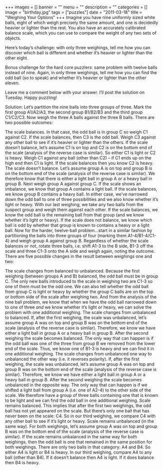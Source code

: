 +++
images = []
banner = ""
menu = ""
description = ""
categories = []
image = "birthday.jpg"
tags = ["puzzles"]
date = "2011-03-18"
title = "Weighing Your Options"
+++
Imagine you have nine uniformly sized white balls, eight of which weigh precisely the same amount, and one is decidedly heavier or lighter than the rest. You also have an accurately calibrated balance scale, which you can use to compare the weight of any two sets of objects.

Here’s today’s challenge: with only three weighings, tell me how you can discover which ball is different and whether it’s heavier or lighter than the other eight.

Bonus challenge for the hard core puzzlers: same problem with twelve balls instead of nine. Again, in only three weighings, tell me how you can find the odd ball (so to speak) and whether it’s heavier or lighter than the other eleven.

Leave me a comment below with your answer. I’ll post the solution on Tuesday. Happy puzzling!

Solution: Let’s partition the nine balls into three groups of three. Mark the first group A1/A2/A3, the second group B1/B2/B3 and the third group C1/C2/C3. Now weigh the three A balls against the three B balls. There are two possible outcomes:

The scale balances. In that case, the odd ball is in group C so weigh C1 against C2.
If the scale balances, then C3 is the odd ball. Weigh C3 against any other ball to see if it’s heavier or lighter than the others.
If the scale doesn’t balance, let’s assume C1 is on top and C2 is on the bottom end of the scale (analysis of the reverse case is similar). So either C1 is light or C2 is heavy. Weigh C1 against any ball (other than C2) – if C1 ends up on the high end then C1 is light. If the scale balances then you know C2 is heavy.
The scale doesn’t balance. Let’s assume group A is on top and group B is on the bottom end of the scale (analysis of the reverse case is similar). We therefore know that there is either a light ball in group A or a heavy ball in group B. Next weigh group A against group C. If the scale shows an imbalance, we know that group A contains a light ball. If the scale balances, we know group B contains a heavy ball.
In either case, we’ve narrowed down the odd ball to one of three possibilities and we also know whether it’s light or heavy. With our last weighing, we take any two balls from the suspect group and weigh them against each other. If the scale balances, we know the odd ball is the remaining ball from that group (and we know whether it’s light or heavy). If the scale does not balance, we know which ball is odd by whether that group is known to contains a heavy or a light ball.
Now for the harder, twelve-ball problem…start in a similar fashion by partitioning the balls into three groups of four (marking them A1-4/B1-4/C1-4) and weigh group A against group B. Regardless of whether the scale balances or not, rotate three balls, i.e. shift A1-3 to the B side, B1-3 off the scale and three C1-3 onto the A side and weigh again, noting the outcome. There are five possible changes in the result between weighings one and two:

The scale changes from balanced to unbalanced. Because the first weighing (between groups A and B) balanced, the odd ball must be in group C. The only new balls introduced to the scale in weighing two are C1-3 so one of them must be the odd one. We can also tell whether the odd ball from group C is light or heavy by whether the group C balls are on the top or bottom side of the scale after weighing two. And from the analysis of the nine ball problem, we know that when we have the odd ball narrowed down to one of three *and* we know whether it’s light or heavy, we can solve the problem with one additional weighing.
The scale changes from unbalanced to balanced. If, after the first weighing, the scale was unbalanced, let’s assume group A was on top and group B was on the bottom end of the scale (analysis of the reverse case is similar). Therefore, we know we have either a light ball in group A or a heavy ball in group B. After the second weighing the scale becomes balanced. The only way that can happen is if the odd ball was one of the three from group B we removed from the lower end of the scale. Thus, we know one of B1-3 is heavy and we can find it in one additional weighing.
The scale changes from unbalanced one way to unbalanced the other way (i.e. it reverses polarity). If, after the first weighing, the scale was unbalanced, let’s assume group A was on top and group B was on the bottom end of the scale (analysis of the reverse case is similar). Therefore, we know we have either a light ball in group A or a heavy ball in group B. After the second weighing the scale becomes unbalanced in the opposite way. The only way that can happen is if we shifted a light ball from group A (i.e. one of A2-4) to the other side of the scale. We therefore have a group of three balls containing one that is known to be light and we can find the odd ball in one additional weighing.
Scale remains balanced. This implies that after the first two weighings, the odd ball has not yet appeared on the scale. But there’s only one ball that has never been on the scale: C4. So in our third weighing, we compare C4 with any other ball to see if it’s light or heavy.
Scale remains unbalanced (in the same way). For both weighings, let’s assume group A was on top and group B was on the bottom end of the scale (analysis of the reverse case is similar). If the scale remains unbalanced in the same way for both weighings, then the odd ball is one that remained in the same position for both weighings. There are only two balls in that category: A4 and B4. So either A4 is light or B4 is heavy. In our third weighing, compare A4 to any ball (other than B4). If it doesn’t balance then A4 is light. If it does balance then B4 is heavy.
